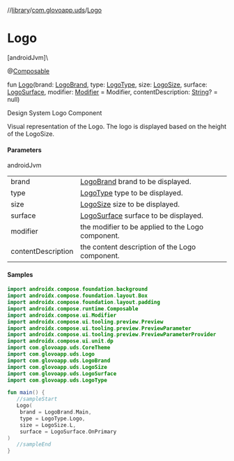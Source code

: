 //[library](../../index.md)/[com.glovoapp.uds](index.md)/[Logo](-logo.md)

# Logo

[androidJvm]\

@[Composable](https://developer.android.com/reference/kotlin/androidx/compose/runtime/Composable.html)

fun [Logo](-logo.md)(brand: [LogoBrand](-logo-brand/index.md), type: [LogoType](-logo-type/index.md), size: [LogoSize](-logo-size/index.md), surface: [LogoSurface](-logo-surface/index.md), modifier: [Modifier](https://developer.android.com/reference/kotlin/androidx/compose/ui/Modifier.html) = Modifier, contentDescription: [String](https://kotlinlang.org/api/latest/jvm/stdlib/kotlin/-string/index.html)? = null)

Design System Logo Component

Visual representation of the Logo. The logo is displayed based on the height of the LogoSize.

#### Parameters

androidJvm

| | |
|---|---|
| brand | [LogoBrand](-logo-brand/index.md) brand to be displayed. |
| type | [LogoType](-logo-type/index.md) type to be displayed. |
| size | [LogoSize](-logo-size/index.md) size to be displayed. |
| surface | [LogoSurface](-logo-surface/index.md) surface to be displayed. |
| modifier | the modifier to be applied to the Logo component. |
| contentDescription | the content description of the Logo component. |

#### Samples

```kotlin
import androidx.compose.foundation.background
import androidx.compose.foundation.layout.Box
import androidx.compose.foundation.layout.padding
import androidx.compose.runtime.Composable
import androidx.compose.ui.Modifier
import androidx.compose.ui.tooling.preview.Preview
import androidx.compose.ui.tooling.preview.PreviewParameter
import androidx.compose.ui.tooling.preview.PreviewParameterProvider
import androidx.compose.ui.unit.dp
import com.glovoapp.uds.CoreTheme
import com.glovoapp.uds.Logo
import com.glovoapp.uds.LogoBrand
import com.glovoapp.uds.LogoSize
import com.glovoapp.uds.LogoSurface
import com.glovoapp.uds.LogoType

fun main() { 
   //sampleStart 
   Logo(
    brand = LogoBrand.Main,
    type = LogoType.Logo,
    size = LogoSize.L,
    surface = LogoSurface.OnPrimary
) 
   //sampleEnd
}
```
